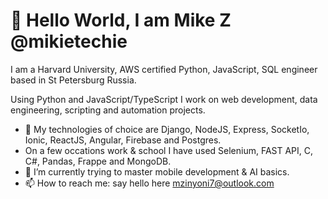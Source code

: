 # 👋 Hello World, I am Mike Z @mikietechie

I am a Harvard University, AWS certified Python, JavaScript, SQL engineer based in St Petersburg Russia.

Using Python and JavaScript/TypeScript I work on web development, data engineering, scripting and automation projects.

- 👀 My technologies of choice are Django, NodeJS, Express, SocketIo, Ionic, ReactJS, Angular, Firebase and Postgres.
- On a few occations work & school I have used Selenium, FAST API, C, C#, Pandas, Frappe and MongoDB.
- 🌱 I’m currently trying to master mobile development & AI basics.
- 📫 How to reach me: say hello here mzinyoni7@outlook.com
